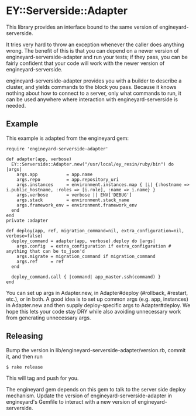 EY::Serverside::Adapter
=======================

This library provides an interface bound to the same version of
engineyard-serverside.

It tries very hard to throw an exception whenever the caller does
anything wrong. The benefit of this is that you can depend on a newer
version of engineyard-serverside-adapter and run your tests; if they
pass, you can be fairly confident that your code will work with the
newer version of engineyard-serverside.

engineyard-serverside-adapter provides you with a builder to describe
a cluster, and yields commands to the block you pass. Because it knows
nothing about how to connect to a server, only what commands to run,
it can be used anywhere where interaction with engineyard-serverside
is needed.


Example
-------

This example is adapted from the engineyard gem:

    require 'engineyard-serverside-adapter'

    def adapter(app, verbose)
      EY::Serverside::Adapter.new("/usr/local/ey_resin/ruby/bin") do |args|
        args.app           = app.name
        args.repo          = app.repository_uri
        args.instances     = environment.instances.map { |i| {:hostname => i.public_hostname, :roles => [i.role], :name => i.name} }
        args.verbose       = verbose || ENV['DEBUG']
        args.stack         = environment.stack_name
        args.framework_env = environment.framework_env
      end
    end
    private :adapter

    def deploy(app, ref, migration_command=nil, extra_configuration=nil, verbose=false)
      deploy_command = adapter(app, verbose).deploy do |args|
        args.config  = extra_configuration if extra_configuration # anything that can be to_json'd
        args.migrate = migration_command if migration_command
        args.ref     = ref
      end

      deploy_command.call { |command| app_master.ssh(command) }
    end

You can set up args in Adapter.new, in Adapter#deploy (#rollback,
 #restart, etc.), or in both. A good idea is to set up common args
(e.g. app, instances) in Adapter.new and then supply deploy-specific
args to Adapter#deploy. We hope this lets your code stay DRY while
also avoiding unnecessary work from generating unnecessary args.

Releasing
---------

Bump the version in lib/engineyard-serverside-adapter/version.rb, commit it, and then run

    $ rake release

This will tag and push for you.

The engineyard gem depends on this gem to talk to the server side deploy mechanism.
Update the version of engineyard-serverside-adapter in engineyard's Gemfile to
interact with a new version of engineyard-serverside.

